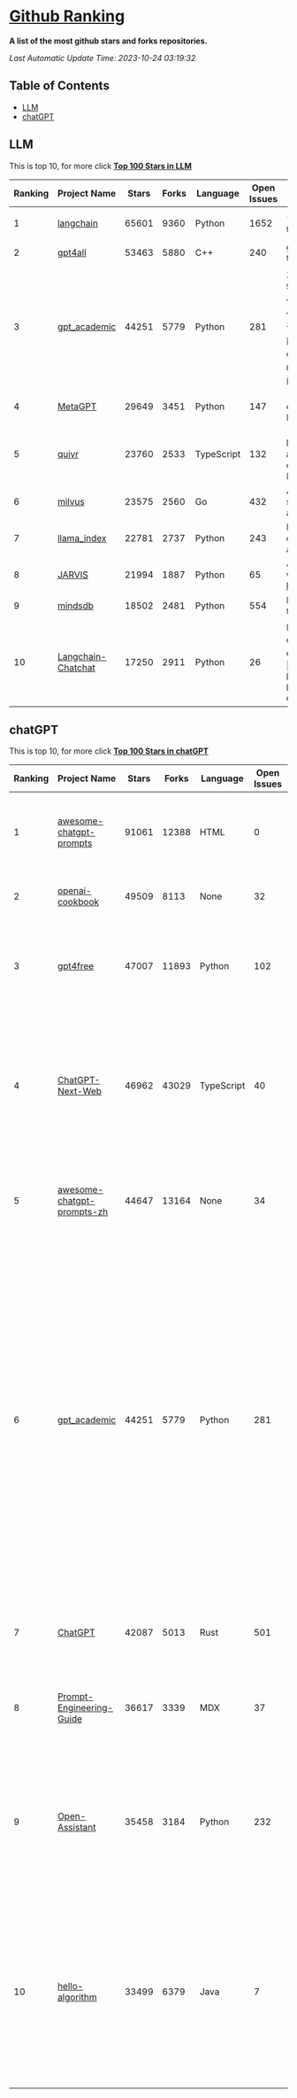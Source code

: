 [Github Ranking](./README.md)
==========

**A list of the most github stars and forks repositories.**

*Last Automatic Update Time: 2023-10-24 03:19:32*

## Table of Contents
 * [LLM](#LLM)
 * [chatGPT](#chatGPT)

## LLM

This is top 10, for more click **[Top 100 Stars in LLM](Top100/LLM.md)**

| Ranking | Project Name | Stars | Forks | Language | Open Issues | Description | Last Commit |
| ------- | ------------ | ----- | ----- | -------- | ----------- | ----------- | ----------- |
| 1 | [langchain](https://github.com/langchain-ai/langchain) | 65601 | 9360 | Python | 1652 | ⚡ Building applications with LLMs through composability ⚡ | 2023-10-24T02:40:16Z |
| 2 | [gpt4all](https://github.com/nomic-ai/gpt4all) | 53463 | 5880 | C++ | 240 | gpt4all: open-source LLM chatbots that you can run anywhere | 2023-10-24T02:18:50Z |
| 3 | [gpt_academic](https://github.com/binary-husky/gpt_academic) | 44251 | 5779 | Python | 281 | 为ChatGPT/GLM提供实用化交互界面，特别优化论文阅读/润色/写作体验，模块化设计，支持自定义快捷按钮&函数插件，支持Python和C++等项目剖析&自译解功能，PDF/LaTex论文翻译&总结功能，支持并行问询多种LLM模型，支持chatglm2等本地模型。兼容文心一言, moss, llama2, rwkv, claude2, 通义千问, 书生, 讯飞星火等。 | 2023-10-23T13:12:46Z |
| 4 | [MetaGPT](https://github.com/geekan/MetaGPT) | 29649 | 3451 | Python | 147 | 🌟 The Multi-Agent Framework: Given one line Requirement, return PRD, Design, Tasks, Repo | 2023-10-23T17:44:04Z |
| 5 | [quivr](https://github.com/StanGirard/quivr) | 23760 | 2533 | TypeScript | 132 | 🧠 Your Second Brain supercharged by Generative AI 🧠 Dump all your files and chat with your personal assistant on your files & more using GPT 3.5/4, Private, Anthropic, VertexAI, LLMs... | 2023-10-23T20:31:31Z |
| 6 | [milvus](https://github.com/milvus-io/milvus) | 23575 | 2560 | Go | 432 | A cloud-native vector database, storage for next generation AI applications | 2023-10-24T03:17:49Z |
| 7 | [llama_index](https://github.com/run-llama/llama_index) | 22781 | 2737 | Python | 243 | LlamaIndex (formerly GPT Index) is a data framework for your LLM applications | 2023-10-24T02:45:58Z |
| 8 | [JARVIS](https://github.com/microsoft/JARVIS) | 21994 | 1887 | Python | 65 | JARVIS, a system to connect LLMs with ML community. Paper: https://arxiv.org/pdf/2303.17580.pdf | 2023-09-10T05:50:43Z |
| 9 | [mindsdb](https://github.com/mindsdb/mindsdb) | 18502 | 2481 | Python | 554 | MindsDB connects AI models to real time data | 2023-10-24T03:17:58Z |
| 10 | [Langchain-Chatchat](https://github.com/chatchat-space/Langchain-Chatchat) | 17250 | 2911 | Python | 26 | Langchain-Chatchat（原Langchain-ChatGLM）基于 Langchain 与 ChatGLM 等语言模型的本地知识库问答 \| Langchain-Chatchat (formerly langchain-ChatGLM), local knowledge based LLM (like ChatGLM) QA app with langchain  | 2023-10-24T02:43:04Z |


## chatGPT

This is top 10, for more click **[Top 100 Stars in chatGPT](Top100/chatGPT.md)**

| Ranking | Project Name | Stars | Forks | Language | Open Issues | Description | Last Commit |
| ------- | ------------ | ----- | ----- | -------- | ----------- | ----------- | ----------- |
| 1 | [awesome-chatgpt-prompts](https://github.com/f/awesome-chatgpt-prompts) | 91061 | 12388 | HTML | 0 | This repo includes ChatGPT prompt curation to use ChatGPT better. | 2023-10-17T01:47:04Z |
| 2 | [openai-cookbook](https://github.com/openai/openai-cookbook) | 49509 | 8113 | None | 32 | Examples and guides for using the OpenAI API | 2023-10-23T14:05:07Z |
| 3 | [gpt4free](https://github.com/xtekky/gpt4free) | 47007 | 11893 | Python | 102 | The official gpt4free repository \| various collection of powerful language models | 2023-10-23T19:13:31Z |
| 4 | [ChatGPT-Next-Web](https://github.com/Yidadaa/ChatGPT-Next-Web) | 46962 | 43029 | TypeScript | 40 | A well-designed cross-platform ChatGPT UI (Web / PWA / Linux / Win / MacOS). 一键拥有你自己的跨平台 ChatGPT 应用。 | 2023-10-24T00:51:35Z |
| 5 | [awesome-chatgpt-prompts-zh](https://github.com/PlexPt/awesome-chatgpt-prompts-zh) | 44647 | 13164 | None | 34 | ChatGPT 中文调教指南。各种场景使用指南。学习怎么让它听你的话。 | 2023-10-11T02:57:34Z |
| 6 | [gpt_academic](https://github.com/binary-husky/gpt_academic) | 44251 | 5779 | Python | 281 | 为ChatGPT/GLM提供实用化交互界面，特别优化论文阅读/润色/写作体验，模块化设计，支持自定义快捷按钮&函数插件，支持Python和C++等项目剖析&自译解功能，PDF/LaTex论文翻译&总结功能，支持并行问询多种LLM模型，支持chatglm2等本地模型。兼容文心一言, moss, llama2, rwkv, claude2, 通义千问, 书生, 讯飞星火等。 | 2023-10-23T13:12:46Z |
| 7 | [ChatGPT](https://github.com/lencx/ChatGPT) | 42087 | 5013 | Rust | 501 | 🔮 ChatGPT Desktop Application (Mac, Windows and Linux) | 2023-10-21T03:26:51Z |
| 8 | [Prompt-Engineering-Guide](https://github.com/dair-ai/Prompt-Engineering-Guide) | 36617 | 3339 | MDX | 37 | 🐙 Guides, papers, lecture, notebooks and resources for prompt engineering | 2023-10-23T03:26:42Z |
| 9 | [Open-Assistant](https://github.com/LAION-AI/Open-Assistant) | 35458 | 3184 | Python | 232 | OpenAssistant is a chat-based assistant that understands tasks, can interact with third-party systems, and retrieve information dynamically to do so. | 2023-10-23T18:56:13Z |
| 10 | [hello-algorithm](https://github.com/geekxh/hello-algorithm) | 33499 | 6379 | Java | 7 | 🌍 针对小白的算法训练 \| 包括四部分：①.大厂面经 ②.力扣图解  ③.千本开源电子书 ④.百张技术思维导图（项目花了上百小时，希望可以点 star 支持，🌹感谢~）推荐免费ChatGPT使用网站 | 2023-06-13T04:13:17Z |

